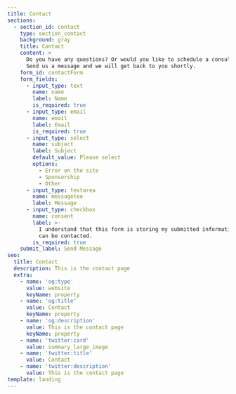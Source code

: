 ```yaml
---
title: Contact
sections:
  - section_id: contact
    type: section_contact
    background: gray
    title: Contact
    content: >
      Do you have any questions? Or would you like to schedule a consulation?
      Send us a message and we will get back to you shortly.
    form_id: contactForm
    form_fields:
      - input_type: text
        name: name
        label: Name
        is_required: true
      - input_type: email
        name: email
        label: Email
        is_required: true
      - input_type: select
        name: subject
        label: Subject
        default_value: Please select
        options:
          - Error on the site
          - Sponsorship
          - Other
      - input_type: textarea
        name: messagetee
        label: Message
      - input_type: checkbox
        name: consent
        label: >-
          I understand that this form is storing my submitted information so I
          can be contacted.
        is_required: true
    submit_label: Send Message
seo:
  title: Contact
  description: This is the contact page
  extra:
    - name: 'og:type'
      value: website
      keyName: property
    - name: 'og:title'
      value: Contact
      keyName: property
    - name: 'og:description'
      value: This is the contact page
      keyName: property
    - name: 'twitter:card'
      value: summary_large_image
    - name: 'twitter:title'
      value: Contact
    - name: 'twitter:description'
      value: This is the contact page
template: landing
---
```

